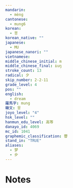 ```yaml
---
mandarin:
  - mèng
cantonese:
  - mung6
korean:
  - 몽
korean_native: ""
japanese:
  - MU
japanese_nanori: ""
vietnamese:
middle_chinese_initial: m
middle_chinese_final: ɨuŋ
stroke_count: 13
radical: 夕
skip_number: 2-2-11
grade_level: 4
pos: ""
english:
  - dream
羅馬字: mung
韓文: 뭉
joyo_level: "4"
hsk_level: ""
hanmun_edu_level: 高等
danayo_id: 4069
mc_id: 1041
graphemic_classification: 瞢
stand_in: "TRUE"
aliases:
  - 梦
  - 㒱
---
```


# Notes
